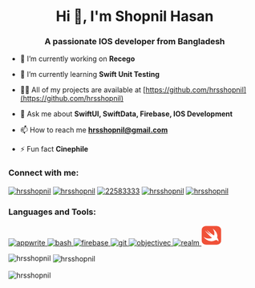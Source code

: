 <h1 align="center">Hi 👋, I'm Shopnil Hasan</h1>
<h3 align="center">A passionate IOS developer from Bangladesh</h3>

- 🔭 I’m currently working on **Recego**

- 🌱 I’m currently learning **Swift Unit Testing**

- 👨‍💻 All of my projects are available at [https://github.com/hrsshopnil](https://github.com/hrsshopnil)

- 💬 Ask me about **SwiftUI, SwiftData, Firebase, IOS Development**

- 📫 How to reach me **hrsshopnil@gmail.com**

- ⚡ Fun fact **Cinephile**

<h3 align="left">Connect with me:</h3>
<p align="left">
<a href="https://twitter.com/hrsshopnil" target="blank"><img align="center" src="https://raw.githubusercontent.com/rahuldkjain/github-profile-readme-generator/master/src/images/icons/Social/twitter.svg" alt="hrsshopnil" height="30" width="40" /></a>
<a href="https://linkedin.com/in/hrsshopnil" target="blank"><img align="center" src="https://raw.githubusercontent.com/rahuldkjain/github-profile-readme-generator/master/src/images/icons/Social/linked-in-alt.svg" alt="hrsshopnil" height="30" width="40" /></a>
<a href="https://stackoverflow.com/users/22583333" target="blank"><img align="center" src="https://raw.githubusercontent.com/rahuldkjain/github-profile-readme-generator/master/src/images/icons/Social/stack-overflow.svg" alt="22583333" height="30" width="40" /></a>
<a href="https://instagram.com/hrsshopnil" target="blank"><img align="center" src="https://raw.githubusercontent.com/rahuldkjain/github-profile-readme-generator/master/src/images/icons/Social/instagram.svg" alt="hrsshopnil" height="30" width="40" /></a>
<a href="https://www.leetcode.com/hrsshopnil" target="blank"><img align="center" src="https://raw.githubusercontent.com/rahuldkjain/github-profile-readme-generator/master/src/images/icons/Social/leet-code.svg" alt="hrsshopnil" height="30" width="40" /></a>
</p>

<h3 align="left">Languages and Tools:</h3>
<p align="left">
  <a href="https://appwrite.io" target="_blank" rel="noreferrer"> 
    <img src="https://www.vectorlogo.zone/logos/appwriteio/appwriteio-icon.svg" alt="appwrite" width="40" height="40"/> 
  </a> 
  
  <a href="https://www.gnu.org/software/bash/" target="_blank" rel="noreferrer"> 
    <img src="https://www.vectorlogo.zone/logos/gnu_bash/gnu_bash-icon.svg" alt="bash" width="40" height="40"/> 
  </a> 
  
  <a href="https://firebase.google.com/" target="_blank" rel="noreferrer"> 
    <img src="https://www.vectorlogo.zone/logos/firebase/firebase-icon.svg" alt="firebase" width="40" height="40"/> 
  </a> 
  
  <a href="https://git-scm.com/" target="_blank" rel="noreferrer"> 
    <img src="https://www.vectorlogo.zone/logos/git-scm/git-scm-icon.svg" alt="git" width="40" height="40"/> 
  </a> 
  
  <a href="https://developer.apple.com/library/archive/documentation/Cocoa/Conceptual/ProgrammingWithObjectiveC/Introduction/Introduction.html" target="_blank" rel="noreferrer"> 
    <img src="https://www.vectorlogo.zone/logos/apple_objectivec/apple_objectivec-icon.svg" alt="objectivec" width="40" height="40"/> 
  </a> 
  
  <a href="https://realm.io/" target="_blank" rel="noreferrer"> 
    <img src="https://raw.githubusercontent.com/bestofjs/bestofjs-webui/8665e8c267a0215f3159df28b33c365198101df5/public/logos/realm.svg" alt="realm" width="40" height="40"/> 
  </a> 
  
  <a href="https://developer.apple.com/swift/" target="_blank" rel="noreferrer"> 
    <img src="https://raw.githubusercontent.com/devicons/devicon/master/icons/swift/swift-original.svg" alt="swift" width="40" height="40"/> 
  </a> 
</p>

<p><img align="left" src="https://github-readme-stats.vercel.app/api/top-langs?username=hrsshopnil&show_icons=true&locale=en&layout=compact" alt="hrsshopnil" /></p>

<p>&nbsp;<img align="center" src="https://github-readme-stats.vercel.app/api?username=hrsshopnil&show_icons=true&locale=en" alt="hrsshopnil" /></p>

<p><img align="center" src="https://github-readme-streak-stats.herokuapp.com/?user=hrsshopnil&" alt="hrsshopnil" /></p>
